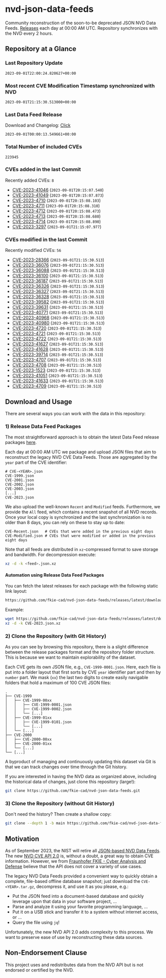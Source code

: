 # nvd-json-data-feeds

Community reconstruction of the soon-to-be deprecated JSON NVD Data Feeds. 
[Releases](https://github.com/fkie-cad/nvd-json-data-feeds/releases/latest) each day at 00:00 AM UTC.
Repository synchronizes with the NVD every 2 hours.

## Repository at a Glance

### Last Repository Update

```plain
2023-09-01T22:00:24.820627+00:00
```

### Most recent CVE Modification Timestamp synchronized with NVD

```plain
2023-09-01T21:15:30.513000+00:00
```

### Last Data Feed Release

Download and Changelog: [Click](https://github.com/fkie-cad/nvd-json-data-feeds/releases/latest)

```plain
2023-09-01T00:00:13.549661+00:00
```

### Total Number of included CVEs

```plain
223945
```

### CVEs added in the last Commit

Recently added CVEs: `8`

* [CVE-2023-41046](CVE-2023/CVE-2023-410xx/CVE-2023-41046.json) (`2023-09-01T20:15:07.540`)
* [CVE-2023-41049](CVE-2023/CVE-2023-410xx/CVE-2023-41049.json) (`2023-09-01T20:15:07.873`)
* [CVE-2023-4710](CVE-2023/CVE-2023-47xx/CVE-2023-4710.json) (`2023-09-01T20:15:08.103`)
* [CVE-2023-4711](CVE-2023/CVE-2023-47xx/CVE-2023-4711.json) (`2023-09-01T20:15:08.310`)
* [CVE-2023-4712](CVE-2023/CVE-2023-47xx/CVE-2023-4712.json) (`2023-09-01T20:15:08.473`)
* [CVE-2023-4713](CVE-2023/CVE-2023-47xx/CVE-2023-4713.json) (`2023-09-01T20:15:08.680`)
* [CVE-2023-4714](CVE-2023/CVE-2023-47xx/CVE-2023-4714.json) (`2023-09-01T20:15:08.890`)
* [CVE-2023-3297](CVE-2023/CVE-2023-32xx/CVE-2023-3297.json) (`2023-09-01T21:15:07.977`)


### CVEs modified in the last Commit

Recently modified CVEs: `56`

* [CVE-2023-28366](CVE-2023/CVE-2023-283xx/CVE-2023-28366.json) (`2023-09-01T21:15:30.513`)
* [CVE-2023-36076](CVE-2023/CVE-2023-360xx/CVE-2023-36076.json) (`2023-09-01T21:15:30.513`)
* [CVE-2023-36088](CVE-2023/CVE-2023-360xx/CVE-2023-36088.json) (`2023-09-01T21:15:30.513`)
* [CVE-2023-36100](CVE-2023/CVE-2023-361xx/CVE-2023-36100.json) (`2023-09-01T21:15:30.513`)
* [CVE-2023-36187](CVE-2023/CVE-2023-361xx/CVE-2023-36187.json) (`2023-09-01T21:15:30.513`)
* [CVE-2023-36326](CVE-2023/CVE-2023-363xx/CVE-2023-36326.json) (`2023-09-01T21:15:30.513`)
* [CVE-2023-36327](CVE-2023/CVE-2023-363xx/CVE-2023-36327.json) (`2023-09-01T21:15:30.513`)
* [CVE-2023-36328](CVE-2023/CVE-2023-363xx/CVE-2023-36328.json) (`2023-09-01T21:15:30.513`)
* [CVE-2023-39582](CVE-2023/CVE-2023-395xx/CVE-2023-39582.json) (`2023-09-01T21:15:30.513`)
* [CVE-2023-39631](CVE-2023/CVE-2023-396xx/CVE-2023-39631.json) (`2023-09-01T21:15:30.513`)
* [CVE-2023-40771](CVE-2023/CVE-2023-407xx/CVE-2023-40771.json) (`2023-09-01T21:15:30.513`)
* [CVE-2023-40968](CVE-2023/CVE-2023-409xx/CVE-2023-40968.json) (`2023-09-01T21:15:30.513`)
* [CVE-2023-40980](CVE-2023/CVE-2023-409xx/CVE-2023-40980.json) (`2023-09-01T21:15:30.513`)
* [CVE-2023-4720](CVE-2023/CVE-2023-47xx/CVE-2023-4720.json) (`2023-09-01T21:15:30.513`)
* [CVE-2023-4721](CVE-2023/CVE-2023-47xx/CVE-2023-4721.json) (`2023-09-01T21:15:30.513`)
* [CVE-2023-4722](CVE-2023/CVE-2023-47xx/CVE-2023-4722.json) (`2023-09-01T21:15:30.513`)
* [CVE-2023-41627](CVE-2023/CVE-2023-416xx/CVE-2023-41627.json) (`2023-09-01T21:15:30.513`)
* [CVE-2023-41628](CVE-2023/CVE-2023-416xx/CVE-2023-41628.json) (`2023-09-01T21:15:30.513`)
* [CVE-2023-39714](CVE-2023/CVE-2023-397xx/CVE-2023-39714.json) (`2023-09-01T21:15:30.513`)
* [CVE-2023-4707](CVE-2023/CVE-2023-47xx/CVE-2023-4707.json) (`2023-09-01T21:15:30.513`)
* [CVE-2023-4708](CVE-2023/CVE-2023-47xx/CVE-2023-4708.json) (`2023-09-01T21:15:30.513`)
* [CVE-2023-1523](CVE-2023/CVE-2023-15xx/CVE-2023-1523.json) (`2023-09-01T21:15:30.513`)
* [CVE-2023-41051](CVE-2023/CVE-2023-410xx/CVE-2023-41051.json) (`2023-09-01T21:15:30.513`)
* [CVE-2023-41633](CVE-2023/CVE-2023-416xx/CVE-2023-41633.json) (`2023-09-01T21:15:30.513`)
* [CVE-2023-4709](CVE-2023/CVE-2023-47xx/CVE-2023-4709.json) (`2023-09-01T21:15:30.513`)


## Download and Usage

There are several ways you can work with the data in this repository:

### 1) Release Data Feed Packages

The most straightforward approach is to obtain the latest Data Feed release packages [here](https://github.com/fkie-cad/nvd-json-data-feeds/releases/latest).

Each day at 00:00 AM UTC we package and upload JSON files that aim to reconstruct the legacy NVD CVE Data Feeds.
Those are aggregated by the `year` part of the CVE identifier:

```
# CVE-<YEAR>.json
CVE-1999.json
CVE-2001.json
CVE-2002.json
CVE-2003.json
[...]
CVE-2023.json
```

We also upload the well-known `Recent` and `Modified` feeds.
Furthermore, we provide the `All` feed, which contains a recent snapshot of all NVD records.
Once your local copy is synchronized and the last synchronization is no older than 8 days, you can rely on these to stay up to date:

```plain
CVE-Recent.json   # CVEs that were added in the previous eight days
CVE-Modified.json # CVEs that were modified or added in the previous eight days
```

Note that all feeds are distributed in `xz`-compressed format to save storage and bandwidth.
For decompression execute:

```sh
xz -d -k <feed>.json.xz
```


#### Automation using Release Data Feed Packages

You can fetch the latest releases for each package with the following static link layout:

```sh
https://github.com/fkie-cad/nvd-json-data-feeds/releases/latest/download/CVE-<YEAR>.json.xz
```

Example:

```sh
wget https://github.com/fkie-cad/nvd-json-data-feeds/releases/latest/download/CVE-2023.json.xz
xz -d -k CVE-2023.json.xz
```

### 2) Clone the Repository (with Git History)

As you can see by browsing this repository, there is a slight difference between the release packages format and the repository folder structure.
This is because we want to maintain explorability of the dataset.

Each CVE gets its own JSON file, e.g., `CVE-1999-0001.json`.
Here, each file is put into a folder layout that first sorts by CVE `year` identifier part and then by `number` part.
We mask (`xx`) the last two digits to create easily navigable folders that hold a maximum of 100 CVE JSON files:

```plain
.
├── CVE-1999
│   ├── CVE-1999-00xx
│   │   ├── CVE-1999-0001.json
│   │   ├── CVE-1999-0002.json
│   │   └── [...]
│   ├── CVE-1999-01xx
│   │   ├── CVE-1999-0101.json
│   │   └── [...]
│   └── [...]
├── CVE-2000
│   ├── CVE-2000-00xx
│   ├── CVE-2000-01xx
│   └── [...]
└── [...]
```

A byproduct of managing and continuously updating this dataset via Git is that we can track changes over time through the Git history.

If you are interested in having the NVD data as organized above, including the historical data of changes, just clone this repository (large!):

```sh
git clone https://github.com/fkie-cad/nvd-json-data-feeds.git
```

### 3) Clone the Repository (without Git History)

Don't need the history? Then create a shallow copy:

```sh
git clone --depth 1 -b main https://github.com/fkie-cad/nvd-json-data-feeds.git
```

## Motivation

As of September 2023, the NIST will retire all [JSON-based NVD Data Feeds](https://nvd.nist.gov/vuln/data-feeds#divRetirementBanner-1).
The new [NVD CVE API 2.0](https://nvd.nist.gov/developers/vulnerabilities) is, without a doubt, a great way to obtain CVE information.
However, we from [Fraunhofer FKIE - Cyber Analysis and Defense](https://www.fkie.fraunhofer.de/en/departments/cad.html) believe that the API does not cover a variety of use cases.

The legacy NVD Data Feeds provided a convenient way to quickly obtain a complete, file-based offline database snapshot; just download the `CVE-<YEAR>.tar.gz`, decompress it, and use it as you please, e.g.:

* Put the JSON feed into a document-based database and quickly leverage upon that data in your software project, ...
* Parse and analyze it using your favorite programming language, ...
* Put it on a USB stick and transfer it to a system without internet access, or ...
* Query the file using `jq`!

Unfortunately, the new NVD API 2.0 adds complexity to this process.
We want to preserve ease of use by reconstructing these data sources.

## Non-Endorsement Clause

This project uses and redistributes data from the NVD API but is not endorsed or certified by the NVD.